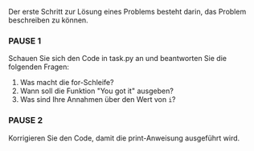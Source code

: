 Der erste Schritt zur Lösung eines Problems besteht darin, das Problem beschreiben zu können.

### PAUSE 1 
Schauen Sie sich den Code in task.py an und beantworten Sie die folgenden Fragen:
1. Was macht die for-Schleife?
2. Wann soll die Funktion "You got it" ausgeben?
3. Was sind Ihre Annahmen über den Wert von `i`?

### PAUSE 2
Korrigieren Sie den Code, damit die print-Anweisung ausgeführt wird.